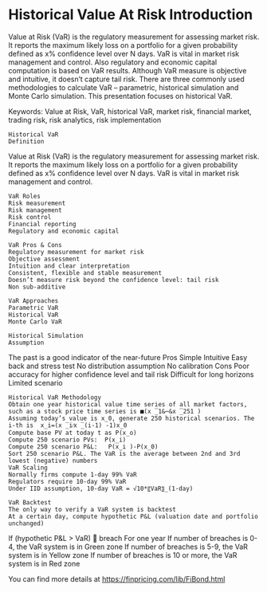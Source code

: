 # Historical Value At Risk Introduction

Value at Risk (VaR) is the regulatory measurement for assessing market risk. It reports the maximum likely loss on a portfolio for a given probability defined as x% confidence level over N days. VaR is vital in market risk management and control. Also regulatory and economic capital computation is based on VaR results. Although VaR measure is objective and intuitive, it doesn’t capture tail risk. There are three commonly used methodologies to calculate VaR – parametric, historical simulation and Monte Carlo simulation. This presentation focuses on historical VaR.  

Keywords:
Value at Risk, VaR, historical VaR, market risk, financial market, trading risk, risk analytics, risk implementation

	Historical VaR
	Definition
Value at Risk (VaR) is the regulatory measurement for assessing market risk. It reports the maximum likely loss on a portfolio for a given probability defined as x% confidence level over N days. VaR is vital in market risk management and control. 
 

	VaR Roles
	Risk measurement
	Risk management
	Risk control
	Financial reporting
	Regulatory and economic capital

	VaR Pros & Cons
	Regulatory measurement for market risk
	Objective assessment
	Intuition and clear interpretation
	Consistent, flexible and stable measurement
	Doesn’t measure risk beyond the confidence level: tail risk
	Non sub-additive

	VaR Approaches
	Parametric VaR
	Historical VaR
	Monte Carlo VaR

	Historical Simulation
	Assumption
The past is a good indicator of the near-future
	Pros
Simple
Intuitive
Easy back and stress test
No distribution assumption
No calibration
	Cons
Poor accuracy for higher confidence level and tail risk
Difficult for long horizons
Limited scenario

	Historical VaR Methodology
	Obtain one year historical value time series of all market factors, such as a stock price time series is ■(x ̅_1&⋯&x ̅_251 )
	Assuming today’s value is x_0, generate 250 historical scenarios. The i-th is  x_i=(x ̅_i⁄x ̅_(i-1) -1)x_0
	Compute base PV at today t as P(x_o)
	Compute 250 scenario PVs:  P(x_i)
	Compute 250 scenario P&L:	P(x_i )-P(x_0)
	Sort 250 scenario P&L. The VaR is the average between 2nd and 3rd lowest (negative) numbers
	VaR Scaling
	Normally firms compute 1-day 99% VaR
	Regulators require 10-day 99% VaR
	Under IID assumption, 10-day VaR = √10*〖VaR〗_(1-day)

	VaR Backtest
	The only way to verify a VaR system is backtest
	At a certain day, compute hypothetic P&L (valuation date and portfolio unchanged)
If (hypothetic P&L > VaR)  breach
	For one year
If number of breaches is 0-4, the VaR system is in Green zone
If number of breaches is 5-9, the VaR system is in Yellow zone
If number of breaches is 10 or more, the VaR system is in Red zone


You can find more details at
https://finpricing.com/lib/FiBond.html

